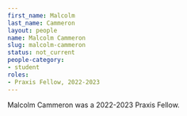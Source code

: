 ```yaml
---
first_name: Malcolm
last_name: Cammeron
layout: people
name: Malcolm Cammeron
slug: malcolm-cammeron
status: not_current
people-category:
- student
roles:
- Praxis Fellow, 2022-2023
---
```

Malcolm Cammeron was a 2022-2023 Praxis Fellow.
